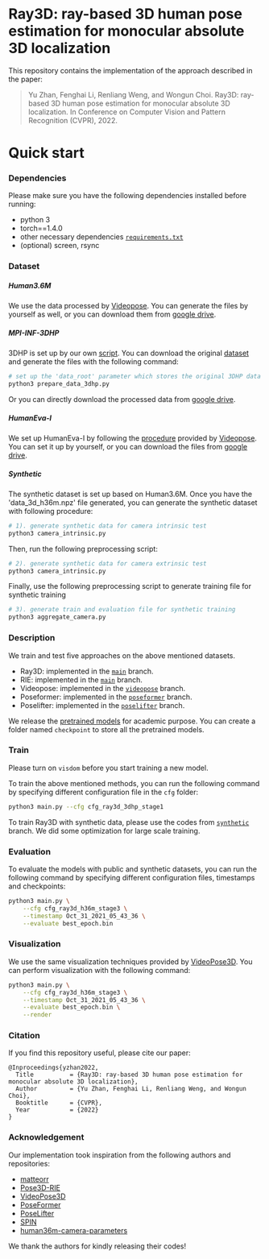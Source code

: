 # Ray3D: ray-based 3D human pose estimation for monocular absolute 3D localization

This repository contains the implementation of the approach described in the paper:
> Yu Zhan, Fenghai Li, Renliang Weng, and Wongun Choi. 
Ray3D: ray-based 3D human pose estimation for monocular absolute 3D localization. 
In Conference on Computer Vision and Pattern Recognition (CVPR), 2022.

# Quick start

### Dependencies
Please make sure you have the following dependencies installed before running:
* python 3
* torch==1.4.0
* other necessary dependencies [`requirements.txt`](requirements.txt)
* (optional) screen, rsync

### Dataset

##### Human3.6M
We use the data processed by [Videopose](https://github.com/facebookresearch/VideoPose3D/blob/main/DATASETS.md). 
You can generate the files by yourself as well, 
or you can download them from 
[google drive](https://drive.google.com/drive/folders/1Md_mwtkACG3VF0JY5Usx5lzL-s68ispz?usp=sharing).

##### MPI-INF-3DHP
3DHP is set up by our own [script](data/prepare_data_3dhp.py). 
You can download the original [dataset](http://vcai.mpi-inf.mpg.de/3dhp-dataset/) 
and generate the files with the following command:
```bash
# set up the 'data_root' parameter which stores the original 3DHP data
python3 prepare_data_3dhp.py
```
Or you can directly download the processed data from 
[google drive](https://drive.google.com/drive/folders/1Md_mwtkACG3VF0JY5Usx5lzL-s68ispz).

##### HumanEva-I
We set up HumanEva-I by following the [procedure](data/prepare_data_humaneva.py) provided by 
[Videopose](https://github.com/facebookresearch/VideoPose3D/blob/main/DATASETS.md). 
You can set it up by yourself, or you can download the files from 
[google drive](https://drive.google.com/drive/folders/1Md_mwtkACG3VF0JY5Usx5lzL-s68ispz?usp=sharing).

##### Synthetic
The synthetic dataset is set up based on Human3.6M. Once you have the 'data_3d_h36m.npz' file generated,
you can generate the synthetic dataset with following procedure:
```bash
# 1). generate synthetic data for camera intrinsic test
python3 camera_intrinsic.py
```
Then, run the following preprocessing script:
```bash
# 2). generate synthetic data for camera extrinsic test
python3 camera_intrinsic.py
```

Finally, use the following preprocessing script to generate training file for synthetic training
```bash
# 3). generate train and evaluation file for synthetic training
python3 aggregate_camera.py
```

### Description
We train and test five approaches on the above mentioned datasets.
* Ray3D: implemented in the [`main`](https://github.com/YxZhxn/Ray3D/tree/main) branch.
* RIE: implemented in the [`main`](https://github.com/YxZhxn/Ray3D/tree/main) branch.
* Videopose: implemented in the [`videopose`](https://github.com/YxZhxn/Ray3D/tree/videopose) branch.
* Poseformer: implemented in the [`poseformer`](https://github.com/YxZhxn/Ray3D/tree/poseformer) branch.
* Poselifter: implemented in the [`poselifter`](https://github.com/YxZhxn/Ray3D/tree/poselifter) branch.

We release the [pretrained models](https://drive.google.com/drive/folders/1YTYJc6Y9CUG4U7HuZZe5l7tyT145BxxN?usp=sharing) 
for academic purpose. You can create a folder named `checkpoint` to store all the pretrained models.

### Train
Please turn on `visdom` before you start training a new model. 

To train the above mentioned methods, you can run the following command by 
specifying different configuration file in the `cfg` folder:
```bash
python3 main.py --cfg cfg_ray3d_3dhp_stage1
```

To train Ray3D with synthetic data, please use the codes from 
[`synthetic`](https://github.com/YxZhxn/Ray3D/tree/synthetic) branch. 
We did some optimization for large scale training.

### Evaluation
To evaluate the models with public and synthetic datasets, 
you can run the following command by specifying different configuration files,
timestamps and checkpoints:
```bash
python3 main.py \
    --cfg cfg_ray3d_h36m_stage3 \
    --timestamp Oct_31_2021_05_43_36 \
    --evaluate best_epoch.bin
```

### Visualization
We use the same visualization techniques provided by 
[VideoPose3D](https://github.com/facebookresearch/VideoPose3D).
You can perform visualization with the following command:
```bash
python3 main.py \
    --cfg cfg_ray3d_h36m_stage3 \
    --timestamp Oct_31_2021_05_43_36 \
    --evaluate best_epoch.bin \
    --render
```

### Citation
If you find this repository useful, please cite our paper:
```
@Inproceedings{yzhan2022,
  Title          = {Ray3D: ray-based 3D human pose estimation for monocular absolute 3D localization},
  Author         = {Yu Zhan, Fenghai Li, Renliang Weng, and Wongun Choi},
  Booktitle      = {CVPR},
  Year           = {2022}
}
```

### Acknowledgement
Our implementation took inspiration from the following authors and repositories:
* [matteorr](https://github.com/matteorr)
* [Pose3D-RIE](https://github.com/paTRICK-swk/Pose3D-RIE)
* [VideoPose3D](https://github.com/facebookresearch/VideoPose3D)
* [PoseFormer](https://github.com/zczcwh/PoseFormer)
* [PoseLifter](https://github.com/juyongchang/PoseLifter)
* [SPIN](https://github.com/nkolot/SPIN)
* [human36m-camera-parameters](https://github.com/karfly/human36m-camera-parameters)

We thank the authors for kindly releasing their codes!